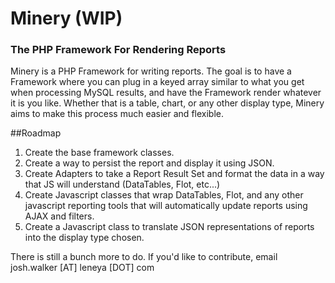 # Minery (WIP)
### The PHP Framework For Rendering Reports

Minery is a PHP Framework for writing reports. The goal is to have a Framework where you can plug in a keyed array similar to what you get when processing MySQL results, and have the Framework render whatever it is you like. Whether that is a table, chart, or any other display type, Minery aims to make this process much easier and flexible. 

##Roadmap 

1. Create the base framework classes.
2. Create a way to persist the report and display it using JSON. 
3. Create Adapters to take a Report Result Set and format the data in a way that JS will understand (DataTables, Flot, etc...)
4. Create Javascript classes that wrap DataTables, Flot, and any other javascript reporting tools that will automatically update reports using AJAX and filters.
5. Create a Javascript class to translate JSON representations of reports into the display type chosen. 


There is still a bunch more to do. If you'd like to contribute, email josh.walker [AT] leneya [DOT] com
